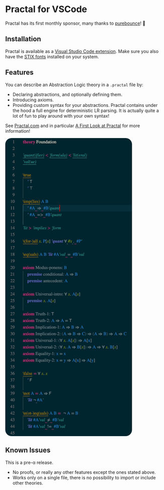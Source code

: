 # Practal for VSCode

Practal has its first monthly sponsor, many thanks to [purebounce](https://github.com/purebounce)! 🎉

## Installation

Practal is available as a [Visual Studio Code extension](https://marketplace.visualstudio.com/items?itemName=Practal.practal).
Make sure you also have the [STIX fonts](https://www.stixfonts.org) installed on your system.

## Features

You can describe an Abstraction Logic theory in a `.practal` file by:

* Declaring abstractions, and optionally defining them.
* Introducing axioms.
* Providing custom syntax for your abstractions. Practal contains under the hood a full engine for deterministic LR parsing. It is actually quite a lot of fun to play around with your own syntax!

See [Practal.com](https://practal.com) and in particular [A First Look at Practal](https://practal.com/press/aflap.1) for more information!

<img src="Foundation.gif" alt="Foundation.practal" width="403" style="border-radius:20px"/>

## Known Issues

This is a pre-α release. 

* No proofs, or really any other features except the ones stated above.
* Works only on a single file, there is no possibility to import or include other theories. 